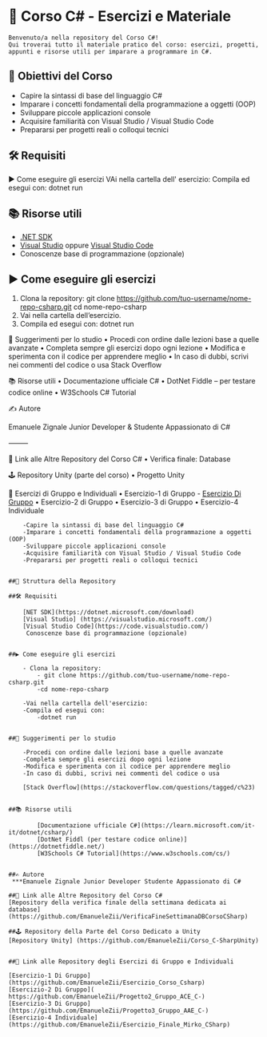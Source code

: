 # 📘 Corso C# - Esercizi e Materiale


    Benvenuto/a nella repository del Corso C#!
    Qui troverai tutto il materiale pratico del corso: esercizi, progetti, appunti e risorse utili per imparare a programmare in C#.

## 📌 Obiettivi del Corso

- Capire la sintassi di base del linguaggio C#
- Imparare i concetti fondamentali della programmazione a oggetti (OOP)
- Sviluppare piccole applicazioni console
- Acquisire familiarità con Visual Studio / Visual Studio Code
- Prepararsi per progetti reali o colloqui tecnici

## 🛠️ Requisiti

 ▶️ Come eseguire gli esercizi
    VAi nella cartella dell' esercizio:
     Compila ed esegui con:
     dotnet run
       
## 📚 Risorse utili

- [.NET SDK](https://dotnet.microsoft.com/download)
- [Visual Studio](https://visualstudio.microsoft.com/) oppure [Visual Studio Code](https://code.visualstudio.com/)
- Conoscenze base di programmazione (opzionale)

## ▶️ Come eseguire gli esercizi

1. Clona la repository:
   git clone https://github.com/tuo-username/nome-repo-csharp.git
   cd nome-repo-csharp
2.    Vai nella cartella dell’esercizio.
3.    Compila ed esegui con:
       dotnet run
            
            
🎯 Suggerimenti per lo studio
    •    Procedi con ordine dalle lezioni base a quelle avanzate
    •    Completa sempre gli esercizi dopo ogni lezione
    •    Modifica e sperimenta con il codice per apprendere meglio
    •    In caso di dubbi, scrivi nei commenti del codice o usa Stack Overflow

📚 Risorse utili
    •    Documentazione ufficiale C#
    •    DotNet Fiddle – per testare codice online
    •    W3Schools C# Tutorial

✍️ Autore

Emanuele Zignale
Junior Developer & Studente Appassionato di C#

⸻

🔗 Link alle Altre Repository del Corso C#
    •    Verifica finale: Database

🕹️ Repository Unity (parte del corso)
    •    Progetto Unity

🧠 Esercizi di Gruppo e Individuali
    •    Esercizio-1 di Gruppo
         - [Esercizio Di Gruppo]([https://dotnet.microsoft.com/download](https://github.com/EmanueleZii/Esercizio_Corso_Csharp))
    •    Esercizio-2 di Gruppo
    •    Esercizio-3 di Gruppo
    •    Esercizio-4 Individuale
    
        -Capire la sintassi di base del linguaggio C#
        -Imparare i concetti fondamentali della programmazione a oggetti (OOP)
        -Sviluppare piccole applicazioni console
        -Acquisire familiarità con Visual Studio / Visual Studio Code
        -Prepararsi per progetti reali o colloqui tecnici
    

    ##📂 Struttura della Repository

    ##🛠️ Requisiti
    
        [NET SDK](https://dotnet.microsoft.com/download)
        [Visual Studio] (https://visualstudio.microsoft.com/)
        [Visual Studio Code](https://code.visualstudio.com/)
         Conoscenze base di programmazione (opzionale)
 

    ##▶️ Come eseguire gli esercizi
    
        - Clona la repository:
            - git clone https://github.com/tuo-username/nome-repo-csharp.git 
            -cd nome-repo-csharp

        -Vai nella cartella dell'esercizio:
        -Compila ed esegui con:
            -dotnet run
    

    ##🎯 Suggerimenti per lo studio
   
        -Procedi con ordine dalle lezioni base a quelle avanzate
        -Completa sempre gli esercizi dopo ogni lezione
        -Modifica e sperimenta con il codice per apprendere meglio
        -In caso di dubbi, scrivi nei commenti del codice o usa 
        
        [Stack Overflow](https://stackoverflow.com/questions/tagged/c%23) 
   

    ##📚 Risorse utili
 
            [Documentazione ufficiale C#](https://learn.microsoft.com/it-it/dotnet/csharp/)
            [DotNet Fiddl (per testare codice online)](https://dotnetfiddle.net/) 
            [W3Schools C# Tutorial](https://www.w3schools.com/cs/) 
   

    ##✍️ Autore
     ***Emanuele Zignale Junior Developer Studente Appassionato di C#

    ##🔗 Link alle Altre Repository del Corso C#
    [Repository della verifica finale della settimana dedicata ai database](https://github.com/EmanueleZii/VerificaFineSettimanaDBCorsoCSharp)
              
    ##🕹️ Repository della Parte del Corso Dedicato a Unity
    [Repository Unity] (https://github.com/EmanueleZii/Corso_C-SharpUnity)
              
   
    ##🧠 Link alle Repository degli Esercizi di Gruppo e Individuali

    [Esercizio-1 Di Gruppo](https://github.com/EmanueleZii/Esercizio_Corso_Csharp)
    [Esercizio-2 Di Gruppo]( https://github.com/EmanueleZii/Progetto2_Gruppo_ACE_C-)
    [Esercizio-3 Di Gruppo](https://github.com/EmanueleZii/Progetto3_Gruppo_AAE_C-)
    [Esercizio-4 Individuale](https://github.com/EmanueleZii/Esercizio_Finale_Mirko_CSharp)
 
